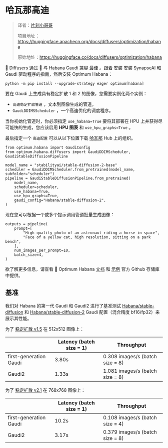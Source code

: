 # 哈瓦那高迪

> 译者：[片刻小哥哥](https://github.com/jiangzhonglian)
>
> 项目地址：<https://huggingface.apachecn.org/docs/diffusers/optimization/habana>
>
> 原始地址：<https://huggingface.co/docs/diffusers/optimization/habana>


🤗 Diffusers 通过 🤗 与 Habana Gaudi 兼容
 [最佳](https://huggingface.co/docs/optimum/habana/usage_guides/stable_diffusion)
 。跟着
 [安装](https://docs.habana.ai/en/latest/Installation_Guide/index.html)
 安装 SynapseAI 和 Gaudi 驱动程序的指南，然后安装 Optimum Habana：



```
python -m pip install --upgrade-strategy eager optimum[habana]
```


要在 Gaudi 上生成具有稳定扩散 1 和 2 的图像，您需要实例化两个实例：


* `高迪稳定扩散管道`
 ，文本到图像生成的管道。
* `GaudiDDIMSScheduler`
 ，一个高迪优化的调度程序。


当你初始化管道时，你必须指定
 `use_habana=True`
 要将其部署在 HPU 上并获得尽可能快的生成，您应该启用
 **HPU 图表**
 和
 `use_hpu_graphs=True`
 。


最后指定一个
 `高迪配置`
 可以从以下位置下载
 [哈瓦那](https://huggingface.co/Habana)
 Hub 上的组织。



```
from optimum.habana import GaudiConfig
from optimum.habana.diffusers import GaudiDDIMScheduler, GaudiStableDiffusionPipeline

model_name = "stabilityai/stable-diffusion-2-base"
scheduler = GaudiDDIMScheduler.from_pretrained(model_name, subfolder="scheduler")
pipeline = GaudiStableDiffusionPipeline.from_pretrained(
    model_name,
    scheduler=scheduler,
    use_habana=True,
    use_hpu_graphs=True,
    gaudi_config="Habana/stable-diffusion-2",
)
```


现在您可以根据一个或多个提示调用管道批量生成图像：



```
outputs = pipeline(
    prompt=[
        "High quality photo of an astronaut riding a horse in space",
        "Face of a yellow cat, high resolution, sitting on a park bench",
    ],
    num_images_per_prompt=10,
    batch_size=4,
)
```


欲了解更多信息，请查看 🤗 Optimum Habana
 [文档](https://huggingface.co/docs/optimum/habana/usage_guides/stable_diffusion)
 和
 [示例](https://github.com/huggingface/optimum-habana/tree/main/examples/stable-diffusion)
 官方 Github 存储库中提供。


## 基准



我们对 Habana 的第一代 Gaudi 和 Gaudi2 进行了基准测试
 [Habana/stable-diffusion](https://huggingface.co/Habana/stable-diffusion)
 和
 [Habana/stable-diffusion-2](https://huggingface.co/Habana/stable-diffusion-2)
 Gaudi 配置（混合精度 bf16/fp32）来展示其性能。


为了
 [稳定扩散 v1.5](https://huggingface.co/runwayml/stable-diffusion-v1-5)
 在 512x512 图像上：


|  | 	 Latency (batch size = 1)	  | 	 Throughput	  |
| --- | --- | --- |
| 	 first-generation Gaudi	  | 	 3.80s	  | 	 0.308 images/s (batch size = 8)	  |
| 	 Gaudi2	  | 	 1.33s	  | 	 1.081 images/s (batch size = 8)	  |


为了
 [稳定扩散 v2.1](https://huggingface.co/stabilityai/stable-diffusion-2-1)
 在 768x768 图像上：


|  | 	 Latency (batch size = 1)	  | 	 Throughput	  |
| --- | --- | --- |
| 	 first-generation Gaudi	  | 	 10.2s	  | 	 0.108 images/s (batch size = 4)	  |
| 	 Gaudi2	  | 	 3.17s	  | 	 0.379 images/s (batch size = 8)	  |